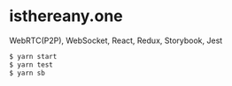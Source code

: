 # isthereany.one


WebRTC(P2P), WebSocket, React, Redux, Storybook, Jest

```bash
$ yarn start
$ yarn test
$ yarn sb
```
